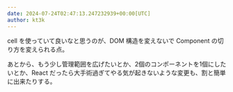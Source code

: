 ```yaml
---
date: 2024-07-24T02:47:13.247232939+00:00[UTC]
author: kt3k
---
```

cell を使っていて良いなと思うのが、DOM 構造を変えないで Component の切り方を変えられる点。

あとから、もう少し管理範囲を広げたいとか、2個のコンポーネントを1個にしたいとか、React だったら大手術過ぎてやる気が起きないような変更も、割と簡単に出来たりする。
